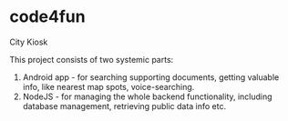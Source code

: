 # code4fun

City Kiosk

This project consists of two systemic parts:
1. Android app - for searching supporting documents, getting valuable info, like nearest map spots, voice-searching.
2. NodeJS - for managing the whole backend functionality, including database management, retrieving public data info etc.


